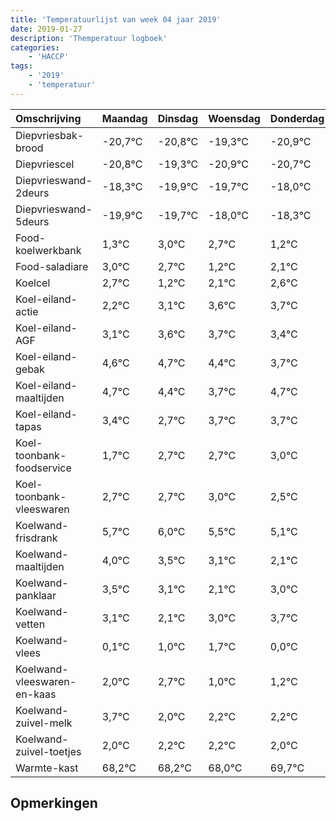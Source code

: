 ```yaml
---
title: 'Temperatuurlijst van week 04 jaar 2019'
date: 2019-01-27
description: 'Themperatuur logboek'
categories:
    - 'HACCP'
tags:
    - '2019'
    - 'temperatuur'
---
```

|Omschrijving|Maandag|Dinsdag|Woensdag|Donderdag|Vrijdag|Zaterdag|Zondag|
|:---|:---|:---|:---|:---|:---|:---|:---|
|Diepvriesbak-brood|-20,7°C|-20,8°C|-19,3°C|-20,9°C|-20,7°C|-19,0°C|-19,3°C|
|Diepvriescel|-20,8°C|-19,3°C|-20,9°C|-20,7°C|-19,0°C|-19,3°C|-20,8°C|
|Diepvrieswand-2deurs|-18,3°C|-19,9°C|-19,7°C|-18,0°C|-18,3°C|-19,8°C|-18,9°C|
|Diepvrieswand-5deurs|-19,9°C|-19,7°C|-18,0°C|-18,3°C|-19,8°C|-18,9°C|-18,4°C|
|Food-koelwerkbank|1,3°C|3,0°C|2,7°C|1,2°C|2,1°C|2,6°C|2,7°C|
|Food-saladiare|3,0°C|2,7°C|1,2°C|2,1°C|2,6°C|2,7°C|2,4°C|
|Koelcel|2,7°C|1,2°C|2,1°C|2,6°C|2,7°C|2,4°C|1,7°C|
|Koel-eiland-actie|2,2°C|3,1°C|3,6°C|3,7°C|3,4°C|2,7°C|3,7°C|
|Koel-eiland-AGF|3,1°C|3,6°C|3,7°C|3,4°C|2,7°C|3,7°C|3,7°C|
|Koel-eiland-gebak|4,6°C|4,7°C|4,4°C|3,7°C|4,7°C|4,7°C|5,0°C|
|Koel-eiland-maaltijden|4,7°C|4,4°C|3,7°C|4,7°C|4,7°C|5,0°C|4,5°C|
|Koel-eiland-tapas|3,4°C|2,7°C|3,7°C|3,7°C|4,0°C|3,5°C|3,1°C|
|Koel-toonbank-foodservice|1,7°C|2,7°C|2,7°C|3,0°C|2,5°C|2,1°C|1,1°C|
|Koel-toonbank-vleeswaren|2,7°C|2,7°C|3,0°C|2,5°C|2,1°C|1,1°C|2,0°C|
|Koelwand-frisdrank|5,7°C|6,0°C|5,5°C|5,1°C|4,1°C|5,0°C|5,7°C|
|Koelwand-maaltijden|4,0°C|3,5°C|3,1°C|2,1°C|3,0°C|3,7°C|2,0°C|
|Koelwand-panklaar|3,5°C|3,1°C|2,1°C|3,0°C|3,7°C|2,0°C|2,2°C|
|Koelwand-vetten|3,1°C|2,1°C|3,0°C|3,7°C|2,0°C|2,2°C|2,2°C|
|Koelwand-vlees|0,1°C|1,0°C|1,7°C|0,0°C|0,2°C|0,2°C|0,0°C|
|Koelwand-vleeswaren-en-kaas|2,0°C|2,7°C|1,0°C|1,2°C|1,2°C|1,0°C|2,7°C|
|Koelwand-zuivel-melk|3,7°C|2,0°C|2,2°C|2,2°C|2,0°C|3,7°C|3,7°C|
|Koelwand-zuivel-toetjes|2,0°C|2,2°C|2,2°C|2,0°C|3,7°C|3,7°C|3,0°C|
|Warmte-kast|68,2°C|68,2°C|68,0°C|69,7°C|69,7°C|69,0°C|68,1°C|

## Opmerkingen


